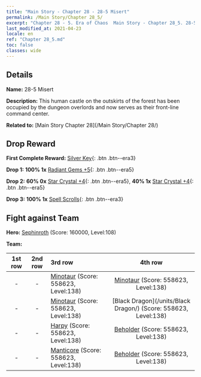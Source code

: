 ```yaml
---
title: "Main Story - Chapter 28 - 28-5 Misert"
permalink: /Main Story/Chapter 28_5/
excerpt: "Chapter 28 - 5. Era of Chaos  Main Story - Chapter 28_5. 28-5 Misert"
last_modified_at: 2021-04-23
locale: en
ref: "Chapter 28_5.md"
toc: false
classes: wide
---
```


## Details

 **Name:** 28-5 Misert

 **Description:** This human castle on the outskirts of the forest has been occupied by the dungeon overlords and now serves as their front-line command center.

 **Related to:** [Main Story Chapter 28](/Main Story/Chapter 28/)

## Drop Reward

 **First Complete Reward:** [Silver Key](/Items/con_693/){: .btn .btn--era3}

 **Drop 1:** **100% 1x** [Radiant Gems +5](/Items/mat_100/){: .btn .btn--era5}

 **Drop 2:** **60% 0x** [Star Crystal +4](/Items/mat_94/){: .btn .btn--era5}, **40% 1x** [Star Crystal +4](/Items/mat_94/){: .btn .btn--era5}

 **Drop 3:** **100% 1x** [Spell Scrolls](/Items/con_694/){: .btn .btn--era3}


## Fight against Team
 **Hero:** [Sephinroth](/heroes/Sephinroth/) (Score: 160000, Level:108)

 **Team:**


  | 1st row | 2nd row | 3rd row | 4th row |
  |:----:|:----:|:----|:----:|
  | - | - | [Minotaur](/units/Minotaur/) (Score: 558623, Level:138)  | [Minotaur](/units/Minotaur/) (Score: 558623, Level:138)  |
  | - | - | [Minotaur](/units/Minotaur/) (Score: 558623, Level:138)  | [Black Dragon](/units/Black Dragon/) (Score: 558623, Level:138)  |
  | - | - | [Harpy](/units/Harpy/) (Score: 558623, Level:138)  | [Beholder](/units/Beholder/) (Score: 558623, Level:138)  |
  | - | - | [Manticore](/units/Manticore/) (Score: 558623, Level:138)  | [Beholder](/units/Beholder/) (Score: 558623, Level:138)  |


